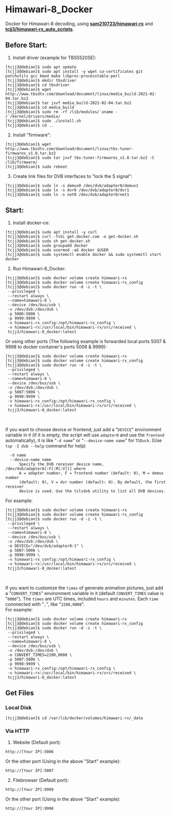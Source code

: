 # Himawari-8_Docker
Docker for Himawari-8 decoding, using [**sam210723/himawari-rx**](https://github.com/sam210723/himawari-rx) and [**tcjj3/himawari-rx_auto_scripts**](https://github.com/tcjj3/himawari-rx_auto_scripts).


## Before Start:

1. Install driver (example for TBS5520SE):
```
[tcjj3@debian]$ sudo apt update
[tcjj3@debian]$ sudo apt install -y wget ca-certificates git patchutils gcc kmod make libproc-processtable-perl
[tcjj3@debian]$ mkdir tbsdriver
[tcjj3@debian]$ cd tbsdriver
[tcjj3@debian]$ wget http://www.tbsdtv.com/download/document/linux/media_build-2021-02-04.tar.bz2
[tcjj3@debian]$ tar jxvf media_build-2021-02-04.tar.bz2
[tcjj3@debian]$ cd media_build
[tcjj3@debian]$ sudo rm -rf /lib/modules/`uname -r`/kernel/drivers/media/
[tcjj3@debian]$ sudo ./install.sh
[tcjj3@debian]$ cd ..
```

2. Install "firmware":
```
[tcjj3@debian]$ wget http://www.tbsdtv.com/download/document/linux/tbs-tuner-firmwares_v1.0.tar.bz2
[tcjj3@debian]$ sudo tar jxvf tbs-tuner-firmwares_v1.0.tar.bz2 -C /lib/firmware/
[tcjj3@debian]$ sudo reboot
```

3. Create link files for DVB interfaces to "lock the S signal":
```
[tcjj3@debian]$ sudo ln -s demux0 /dev/dvb/adapter0/demux1
[tcjj3@debian]$ sudo ln -s dvr0 /dev/dvb/adapter0/dvr1
[tcjj3@debian]$ sudo ln -s net0 /dev/dvb/adapter0/net1
```


## Start:

1. Install docker-ce:
```
[tcjj3@debian]$ sudo apt install -y curl
[tcjj3@debian]$ curl -fsSL get.docker.com -o get-docker.sh
[tcjj3@debian]$ sudo sh get-docker.sh
[tcjj3@debian]$ sudo groupadd docker
[tcjj3@debian]$ sudo usermod -aG docker $USER
[tcjj3@debian]$ sudo systemctl enable docker && sudo systemctl start docker
```

2. Run Himawari-8_Docker:
```
[tcjj3@debian]$ sudo docker volume create himawari-rx
[tcjj3@debian]$ sudo docker volume create himawari-rx_config
[tcjj3@debian]$ sudo docker run -d -i -t \
 --privileged \
 --restart always \
 --name=himawari-8 \
 --device /dev/bus/usb \
 -v /dev/dvb:/dev/dvb \
 -p 5006:5006 \
 -p 9999:9999 \
 -v himawari-rx_config:/opt/himawari-rx_config \
 -v himawari-rx:/usr/local/bin/himawari-rx/src/received \
 tcjj3/himawari-8_docker:latest
```
   Or using other ports (The following example is forwarded local ports 5007 & 9998 to docker container's ports 5006 & 9999):
```
[tcjj3@debian]$ sudo docker volume create himawari-rx
[tcjj3@debian]$ sudo docker volume create himawari-rx_config
[tcjj3@debian]$ sudo docker run -d -i -t \
 --privileged \
 --restart always \
 --name=himawari-8 \
 --device /dev/bus/usb \
 -v /dev/dvb:/dev/dvb \
 -p 5007:5006 \
 -p 9998:9999 \
 -v himawari-rx_config:/opt/himawari-rx_config \
 -v himawari-rx:/usr/local/bin/himawari-rx/src/received \
 tcjj3/himawari-8_docker:latest
```
<br>

   If you want to choose device or frontend, just add a "`DEVICE`" environment variable in it (if it is empty, the script will use `adapter0` and use the `frontend` automatically), it is like "`-d name`" or "`--device-name name`" for `TSDuck`. (Use `tsp -I dvb --help` command for help)
```
  -d name
  --device-name name
      Specify the DVB receiver device name, /dev/dvb/adapterA[:F[:M[:V]]] where
      A = adapter number, F = frontend number (default: 0), M = demux number
      (default: 0), V = dvr number (default: 0). By default, the first receiver
      device is used. Use the tslsdvb utility to list all DVB devices.
```
   For example:
```
[tcjj3@debian]$ sudo docker volume create himawari-rx
[tcjj3@debian]$ sudo docker volume create himawari-rx_config
[tcjj3@debian]$ sudo docker run -d -i -t \
 --privileged \
 --restart always \
 --name=himawari-8 \
 --device /dev/bus/usb \
 -v /dev/dvb:/dev/dvb \
 -e DEVICE="/dev/dvb/adapter0:1" \
 -p 5007:5006 \
 -p 9998:9999 \
 -v himawari-rx_config:/opt/himawari-rx_config \
 -v himawari-rx:/usr/local/bin/himawari-rx/src/received \
 tcjj3/himawari-8_docker:latest
```
<br>

   If you want to customize the `times` of generate animation pictures, just add a "`CONVERT_TIMES`" environment variable in it (default `CONVERT_TIMES` value is "`0000`"). The `times` are UTC times, included `hours` and `minutes`. Each `time` connnected with "`,`", like "`2200,0000`".
   <br>
   For example:
```
[tcjj3@debian]$ sudo docker volume create himawari-rx
[tcjj3@debian]$ sudo docker volume create himawari-rx_config
[tcjj3@debian]$ sudo docker run -d -i -t \
 --privileged \
 --restart always \
 --name=himawari-8 \
 --device /dev/bus/usb \
 -v /dev/dvb:/dev/dvb \
 -e CONVERT_TIMES=2200,0000 \
 -p 5007:5006 \
 -p 9998:9999 \
 -v himawari-rx_config:/opt/himawari-rx_config \
 -v himawari-rx:/usr/local/bin/himawari-rx/src/received \
 tcjj3/himawari-8_docker:latest
```


## Get Files

### Local Disk

```
[tcjj3@debian]$ cd /var/lib/docker/volumes/himawari-rx/_data
```

### Via HTTP

1. Website (Default port):
```
http://[Your IP]:5006
```
   Or the other port (Using in the above "Start" example):
```
http://[Your IP]:5007
```

2. Filebrowser (Default port):
```
http://[Your IP]:9999
```
   Or the other port (Using in the above "Start" example):
```
http://[Your IP]:9998
```


